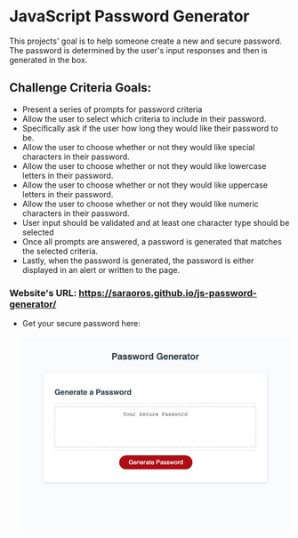 # JavaScript Password Generator

This projects' goal is to help someone create a new and secure password. The password is determined by the user's input responses and then is generated in the box.

## Challenge Criteria Goals:

- Present a series of prompts for password criteria
- Allow the user to select which criteria to include in their password.
- Specifically ask if the user how long they would like their password to be.
- Allow the user to choose whether or not they would like special characters in their password.
- Allow the user to choose whether or not they would like lowercase letters in their password.
- Allow the user to choose whether or not they would like uppercase letters in their password.
- Allow the user to choose whether or not they would like numeric characters in their password.
- User input should be validated and at least one character type should be selected
- Once all prompts are answered, a password is generated that matches the selected criteria.
- Lastly, when the password is generated, the password is either displayed in an alert or written to the page.

### Website's URL: https://saraoros.github.io/js-password-generator/

- Get your secure password here:
  <br />
  <br />
  <img src="./Develop/pass-gen-ss.png" />
